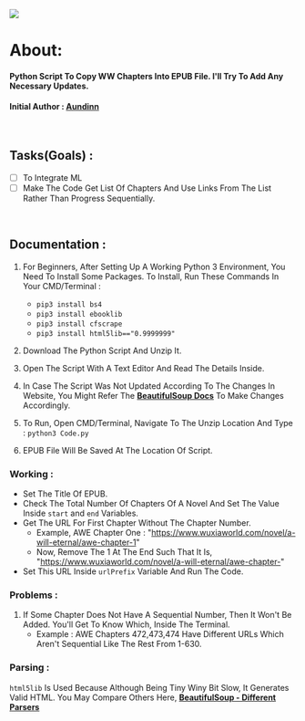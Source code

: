 <img src="https://img.shields.io/badge/Version-2.1.1-brightgreen.svg" ></img>
# About: 
<h4>Python Script To Copy WW Chapters Into EPUB File. I'll Try To Add Any Necessary Updates.</h4>


<h4> Initial Author :  <a href="https://forum.wuxiaworld.com/profile/Aundinn">Aundinn</a> </h4>

<br/>

## Tasks(Goals) :
- [ ] To Integrate ML 
- [ ] Make The Code Get List Of Chapters And Use Links From The List Rather Than Progress Sequentially.

<br/>

## Documentation :
1. For Beginners, After Setting Up A Working Python 3 Environment, You Need To Install Some Packages. To Install, Run These Commands In Your CMD/Terminal :
   * `pip3 install bs4`
   * `pip3 install ebooklib`
   * `pip3 install cfscrape`
   * `pip3 install html5lib=="0.9999999"` 

2. Download The Python Script And Unzip It.

3. Open The Script With A Text Editor And Read The Details Inside.

4. In Case The Script Was Not Updated According To The Changes In Website, You Might Refer The [**BeautifulSoup Docs**](https://www.crummy.com/software/BeautifulSoup/bs4/doc/) To Make Changes Accordingly.

4. To Run, Open CMD/Terminal, Navigate To The Unzip Location And Type :
  `python3 Code.py`

5. EPUB File Will Be Saved At The Location Of Script.

### Working :
* Set The Title Of EPUB.
* Check The Total Number Of Chapters Of A Novel And Set The Value Inside `start` and `end` Variables.
* Get The URL For First Chapter Without The Chapter Number.
  * Example, AWE Chapter One : "https://www.wuxiaworld.com/novel/a-will-eternal/awe-chapter-1"
  * Now, Remove The 1 At The End Such That It Is, "https://www.wuxiaworld.com/novel/a-will-eternal/awe-chapter-"
* Set This URL Inside `urlPrefix` Variable And Run The Code.

### Problems :
1. If Some Chapter Does Not Have A Sequential Number, Then It Won't Be Added. You'll Get To Know Which, Inside The Terminal.
   * Example : AWE Chapters 472,473,474 Have Different URLs Which Aren't Sequential Like The Rest From 1-630.

### Parsing :
`html5lib` Is Used Because Although Being Tiny Winy Bit Slow, It Generates Valid HTML. You May Compare Others Here, [**BeautifulSoup - Different Parsers**](https://www.crummy.com/software/BeautifulSoup/bs4/doc/#installing-a-parser)

